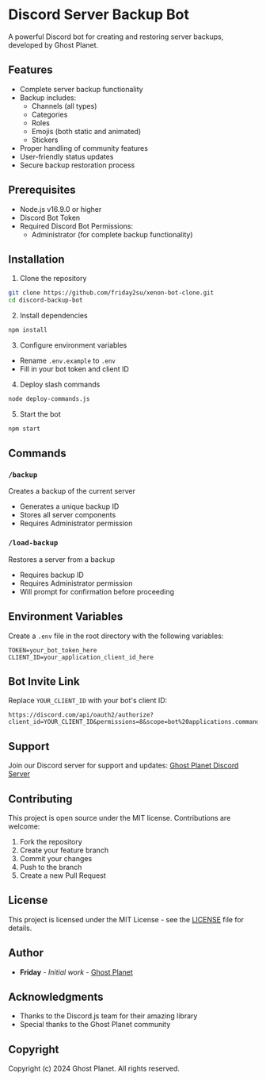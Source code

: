 # Discord Server Backup Bot

A powerful Discord bot for creating and restoring server backups, developed by Ghost Planet.

## Features

- Complete server backup functionality
- Backup includes:
  - Channels (all types)
  - Categories
  - Roles
  - Emojis (both static and animated)
  - Stickers
- Proper handling of community features
- User-friendly status updates
- Secure backup restoration process

## Prerequisites

- Node.js v16.9.0 or higher
- Discord Bot Token
- Required Discord Bot Permissions:
  - Administrator (for complete backup functionality)

## Installation

1. Clone the repository
```bash
git clone https://github.com/friday2su/xenon-bot-clone.git
cd discord-backup-bot
```

2. Install dependencies
```bash
npm install
```

3. Configure environment variables
- Rename `.env.example` to `.env`
- Fill in your bot token and client ID

4. Deploy slash commands
```bash
node deploy-commands.js
```

5. Start the bot
```bash
npm start
```

## Commands

### `/backup`
Creates a backup of the current server
- Generates a unique backup ID
- Stores all server components
- Requires Administrator permission

### `/load-backup`
Restores a server from a backup
- Requires backup ID
- Requires Administrator permission
- Will prompt for confirmation before proceeding

## Environment Variables

Create a `.env` file in the root directory with the following variables:
```env
TOKEN=your_bot_token_here
CLIENT_ID=your_application_client_id_here
```

## Bot Invite Link

Replace `YOUR_CLIENT_ID` with your bot's client ID:
```
https://discord.com/api/oauth2/authorize?client_id=YOUR_CLIENT_ID&permissions=8&scope=bot%20applications.commands
```

## Support

Join our Discord server for support and updates:
[Ghost Planet Discord Server](https://discord.gg/zPjH55uCYt)

## Contributing

This project is open source under the MIT license. Contributions are welcome:
1. Fork the repository
2. Create your feature branch
3. Commit your changes
4. Push to the branch
5. Create a new Pull Request

## License

This project is licensed under the MIT License - see the [LICENSE](LICENSE) file for details.

## Author

- **Friday** - *Initial work* - [Ghost Planet](https://discord.gg/zPjH55uCYt)

## Acknowledgments

- Thanks to the Discord.js team for their amazing library
- Special thanks to the Ghost Planet community

## Copyright

Copyright (c) 2024 Ghost Planet. All rights reserved. 
